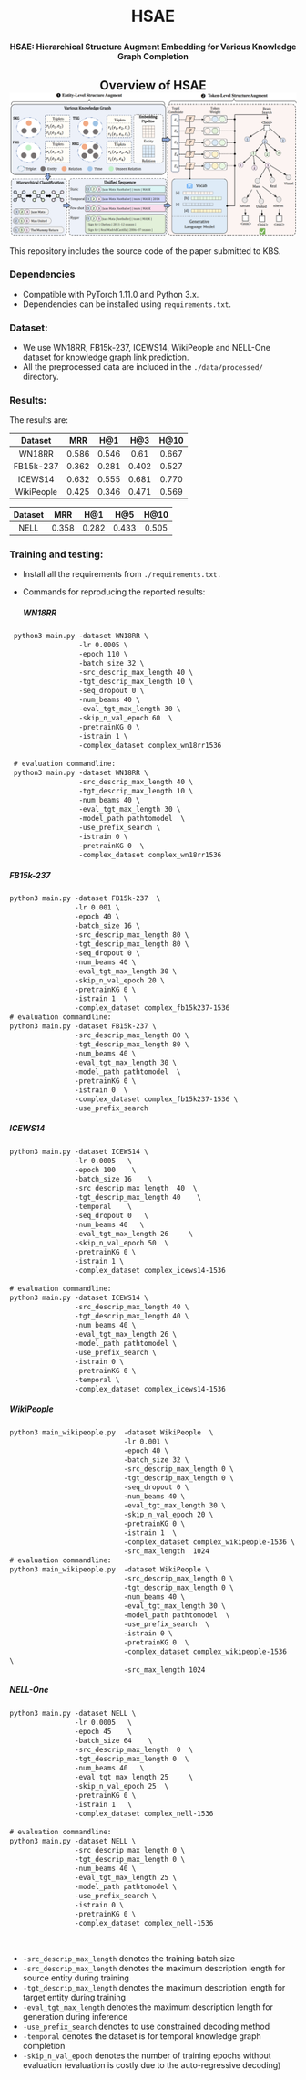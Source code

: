 ﻿﻿﻿﻿﻿<h1 align="center">
  HSAE
</h1>

<h4 align="center">HSAE: Hierarchical Structure Augment Embedding for Various Knowledge Graph Completion</h4>

<h2 align="center">
  Overview of HSAE
  <img align="center"  src="overview.png" alt="...">
</h2>

This repository includes the source code of the paper submitted to KBS. 


### Dependencies

- Compatible with PyTorch 1.11.0 and Python 3.x.
- Dependencies can be installed using `requirements.txt`.

### Dataset:

- We use WN18RR, FB15k-237, ICEWS14, WikiPeople and NELL-One dataset for knowledge graph link prediction. 
- All the preprocessed data are included in the `./data/processed/` directory.


### Results:
The results are:

|  Dataset   |  MRR  |  H@1  |  H@3  | H@10  |
| :--------: | :---: | :---: | :---: | :---: |
|   WN18RR   | 0.586 | 0.546 | 0.61  | 0.667 |
| FB15k-237  | 0.362 | 0.281 | 0.402 | 0.527 |
|  ICEWS14   | 0.632 | 0.555 | 0.681 | 0.770 |
| WikiPeople | 0.425 | 0.346 | 0.471 | 0.569 |

| Dataset |  MRR  |  H@1  |  H@5  | H@10  |
|:-------:|:-----:|:-----:|:-----:|:-----:|
|  NELL   | 0.358 | 0.282 | 0.433 | 0.505 | 


### Training and testing:

- Install all the requirements from `./requirements.txt.`
- Commands for reproducing the reported results:
  
  ##### WN18RR
 ```shell
  python3 main.py -dataset WN18RR \
                  -lr 0.0005 \
                  -epoch 110 \
                  -batch_size 32 \
                  -src_descrip_max_length 40 \
                  -tgt_descrip_max_length 10 \
                  -seq_dropout 0 \
                  -num_beams 40 \
                  -eval_tgt_max_length 30 \
                  -skip_n_val_epoch 60  \
                  -pretrainKG 0 \
                  -istrain 1 \
                  -complex_dataset complex_wn18rr1536 
  
  # evaluation commandline:
  python3 main.py -dataset WN18RR \
                  -src_descrip_max_length 40 \
                  -tgt_descrip_max_length 10 \
                  -num_beams 40 \
                  -eval_tgt_max_length 30 \
                  -model_path pathtomodel  \
                  -use_prefix_search \
                  -istrain 0 \
                  -pretrainKG 0  \
                  -complex_dataset complex_wn18rr1536 
 ```

  ##### FB15k-237
  ```shell
  python3 main.py -dataset FB15k-237  \
                  -lr 0.001 \
                  -epoch 40 \
                  -batch_size 16 \
                  -src_descrip_max_length 80 \
                  -tgt_descrip_max_length 80 \
                  -seq_dropout 0 \
                  -num_beams 40 \
                  -eval_tgt_max_length 30 \
                  -skip_n_val_epoch 20 \
                  -pretrainKG 0 \
                  -istrain 1  \
                  -complex_dataset complex_fb15k237-1536
  # evaluation commandline:
  python3 main.py -dataset FB15k-237 \
                  -src_descrip_max_length 80 \
                  -tgt_descrip_max_length 80 \
                  -num_beams 40 \
                  -eval_tgt_max_length 30 \
                  -model_path pathtomodel  \
                  -pretrainKG 0 \
                  -istrain 0  \
                  -complex_dataset complex_fb15k237-1536 \
                  -use_prefix_search
  ```

  ##### ICEWS14
  ```shell
  python3 main.py -dataset ICEWS14 \
                  -lr 0.0005   \
                  -epoch 100    \
                  -batch_size 16    \
                  -src_descrip_max_length  40  \
                  -tgt_descrip_max_length 40    \
                  -temporal    \
                  -seq_dropout 0   \
                  -num_beams 40   \
                  -eval_tgt_max_length 26     \
                  -skip_n_val_epoch 50  \
                  -pretrainKG 0 \
                  -istrain 1 \
                  -complex_dataset complex_icews14-1536 
  
  # evaluation commandline:
  python3 main.py -dataset ICEWS14 \
                  -src_descrip_max_length 40 \
                  -tgt_descrip_max_length 40 \
                  -num_beams 40 \
                  -eval_tgt_max_length 26 \
                  -model_path pathtomodel \
                  -use_prefix_search \
                  -istrain 0 \
                  -pretrainKG 0 \
                  -temporal \
                  -complex_dataset complex_icews14-1536 
  ```
   ##### WikiPeople
  ```shell
  python3 main_wikipeople.py  -dataset WikiPeople  \
                              -lr 0.001 \
                              -epoch 40 \
                              -batch_size 32 \
                              -src_descrip_max_length 0 \
                              -tgt_descrip_max_length 0 \
                              -seq_dropout 0 \
                              -num_beams 40 \
                              -eval_tgt_max_length 30 \
                              -skip_n_val_epoch 20 \
                              -pretrainKG 0 \
                              -istrain 1  \
                              -complex_dataset complex_wikipeople-1536 \
                              -src_max_length  1024  
  # evaluation commandline:
  python3 main_wikipeople.py  -dataset WikiPeople \
                              -src_descrip_max_length 0 \
                              -tgt_descrip_max_length 0 \
                              -num_beams 40 \
                              -eval_tgt_max_length 30 \
                              -model_path pathtomodel  \
                              -use_prefix_search  \
                              -istrain 0 \
                              -pretrainKG 0  \
                              -complex_dataset complex_wikipeople-1536  \
                              -src_max_length 1024  
  
  ```
  ##### NELL-One
  ```shell
  python3 main.py -dataset NELL \
                  -lr 0.0005   \
                  -epoch 45    \
                  -batch_size 64    \
                  -src_descrip_max_length  0  \
                  -tgt_descrip_max_length 0  \
                  -num_beams 40   \
                  -eval_tgt_max_length 25     \
                  -skip_n_val_epoch 25  \
                  -pretrainKG 0 \
                  -istrain 1   \
                  -complex_dataset complex_nell-1536 
  
  # evaluation commandline:
  python3 main.py -dataset NELL \
                  -src_descrip_max_length 0 \
                  -tgt_descrip_max_length 0 \
                  -num_beams 40 \
                  -eval_tgt_max_length 25 \
                  -model_path pathtomodel \
                  -use_prefix_search \
                  -istrain 0 \
                  -pretrainKG 0 \
                  -complex_dataset complex_nell-1536 
                  
    
  ```
  - `-src_descrip_max_length` denotes the training batch size
  - `-src_descrip_max_length` denotes the maximum description length for source entity during training 
  - `-tgt_descrip_max_length` denotes the maximum description length for target entity during training
  - `-eval_tgt_max_length` denotes the maximum description length for generation during inference
  - `-use_prefix_search` denotes to use constrained decoding method
  - `-temporal` denotes the dataset is for temporal knowledge graph completion
  - `-skip_n_val_epoch` denotes the number of training epochs without evaluation (evaluation is costly due to the auto-regressive decoding) 

